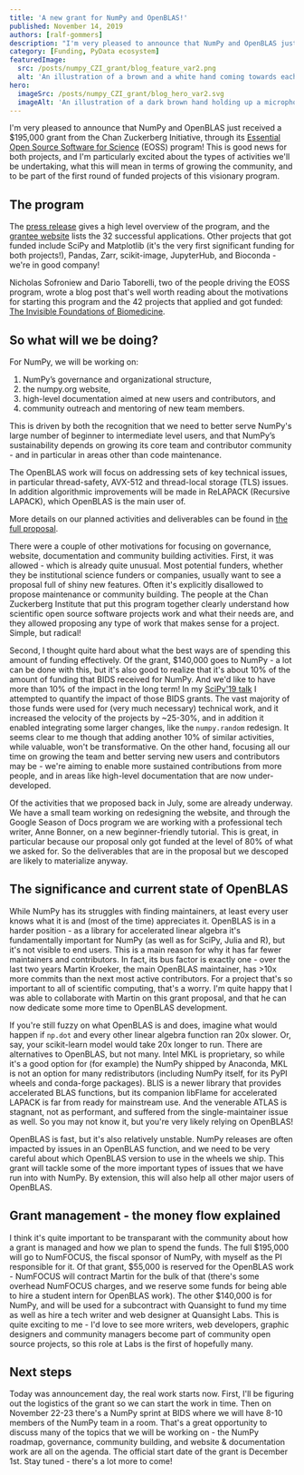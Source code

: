 ```yaml
---
title: 'A new grant for NumPy and OpenBLAS!'
published: November 14, 2019
authors: [ralf-gommers]
description: "I'm very pleased to announce that NumPy and OpenBLAS just received a $195,000 grant from the Chan Zuckerberg Initiative, through its Essential Open Source Software for Science (EOSS) program!"
category: [Funding, PyData ecosystem]
featuredImage:
  src: /posts/numpy_CZI_grant/blog_feature_var2.png
  alt: 'An illustration of a brown and a white hand coming towards each other to pass a business card with the logo of Quansight Labs.'
hero:
  imageSrc: /posts/numpy_CZI_grant/blog_hero_var2.svg
  imageAlt: 'An illustration of a dark brown hand holding up a microphone, with some graphical elements highlighting the top of the microphone.'
---
```


I'm very pleased to announce that NumPy and OpenBLAS just received a $195,000 grant from
the Chan Zuckerberg Initiative, through its
[Essential Open Source Software for Science](https://chanzuckerberg.com/rfa/essential-open-source-software-for-science/)
(EOSS) program! This is good news for both projects, and I'm particularly excited about
the types of activities we'll be undertaking, what this will mean in terms of growing
the community, and to be part of the first round of funded projects of this visionary program.

## The program

The [press release](https://chanzuckerberg.com/newsroom/chan-zuckerberg-initiative-awards-5-million-for-open-source-software-projects-essential-to-science/)
gives a high level overview of the program, and the
[grantee website](https://chanzuckerberg.com/eoss/proposals) lists the 32 successful applications.
Other projects that got funded include SciPy and Matplotlib (it's the very first
significant funding for both projects!), Pandas, Zarr, scikit-image, JupyterHub, and
Bioconda - we're in good company!

Nicholas Sofroniew and Dario Taborelli, two of the people driving the EOSS program, wrote
a blog post that's well worth reading about the motivations for starting this program and
the 42 projects that applied and got funded:
[The Invisible Foundations of Biomedicine](https://medium.com/@cziscience/4ab7f8d4f5dd).

## So what will we be doing?

For NumPy, we will be working on:

1. NumPy’s governance and organizational structure,
2. the numpy.org website,
3. high-level documentation aimed at new users and contributors, and
4. community outreach and mentoring of new team members.

This is driven by both the recognition that we need to better serve NumPy's
large number of beginner to intermediate level users, and that NumPy’s
sustainability depends on growing its core team and contributor community -
and in particular in areas other than code maintenance.

The OpenBLAS work will focus on addressing sets of key technical issues, in
particular thread-safety, AVX-512 and thread-local storage (TLS) issues. In
addition algorithmic improvements will be made in ReLAPACK (Recursive
LAPACK), which OpenBLAS is the main user of.

More details on our planned activities and deliverables can be found in
[the full proposal](https://figshare.com/articles/Proposal_NumPy_OpenBLAS_for_Chan_Zuckerberg_Initiative_EOSS_2019_round_1/10302167).

There were a couple of other motivations for focusing on governance, website,
documentation and community building activities. First, it was allowed -
which is already quite unusual. Most potential funders, whether they be
institutional science funders or companies, usually want to see a proposal
full of shiny new features. Often it's explicitly disallowed to propose
maintenance or community building. The people at the Chan Zuckerberg
Institute that put this program together clearly understand how scientific
open source software projects work and what their needs are, and they allowed
proposing any type of work that makes sense for a project. Simple, but
radical!

Second, I thought quite hard about what the best ways are of spending this
amount of funding effectively. Of the grant, $140,000 goes to NumPy - a lot
can be done with this, but it's also good to realize that it's about 10% of
the amount of funding that BIDS received for NumPy. And we'd like to have
more than 10% of the impact in the long term! In my
[SciPy'19 talk](https://www.slideshare.net/RalfGommers/inside-numpy-preparing-for-the-next-decade)
I attempted to quantify the impact of those BIDS grants. The vast majority of
those funds were used for (very much necessary) technical work, and it
increased the velocity of the projects by ~25-30%, and in addition it enabled
integrating some larger changes, like the `numpy.random` redesign. It seems
clear to me though that adding another 10% of similar activities, while valuable,
won't be transformative. On the other hand, focusing all our time
on growing the team and better serving new users and contributors may be -
we're aiming to enable more sustained contributions from more people, and in
areas like high-level documentation that are now under-developed.

Of the activities that we proposed back in July, some are already underway.
We have a small team working on redesigning the website, and through the
Google Season of Docs program we are working with a professional tech writer,
Anne Bonner, on a new beginner-friendly tutorial. This is great, in
particular because our proposal only got funded at the level of 80% of what
we asked for. So the deliverables that are in the proposal but we descoped
are likely to materialize anyway.

## The significance and current state of OpenBLAS

While NumPy has its struggles with finding maintainers, at least every user
knows what it is and (most of the time) appreciates it. OpenBLAS is in a harder
position - as a library for accelerated linear algebra it's fundamentally important
for NumPy (as well as for SciPy, Julia and R), but it's not visible to end users.
This is a main reason for why it has far fewer maintainers and contributors.
In fact, its bus factor is exactly one - over the last two years Martin
Kroeker, the main OpenBLAS maintainer, has >10x more commits than the next
most active contributors. For a project that's so important to all of
scientific computing, that's a worry. I'm quite happy that I was able to
collaborate with Martin on this grant proposal, and that he can now dedicate
some more time to OpenBLAS development.

If you're still fuzzy on what OpenBLAS is and does, imagine what would happen if
`np.dot` and every other linear algebra function ran 20x slower. Or, say,
your scikit-learn model would take 20x longer to run. There are alternatives
to OpenBLAS, but not many. Intel MKL is proprietary, so while it's a good
option for (for example) the NumPy shipped by Anaconda, MKL is not an option
for many redistributors (including NumPy itself, for its PyPI wheels and
conda-forge packages). BLIS is a newer library that provides accelerated BLAS
functions, but its companion libFlame for accelerated LAPACK is far from
ready for mainstream use. And the venerable ATLAS is stagnant, not as performant,
and suffered from the single-maintainer issue as well. So you may not know it,
but you're very likely relying on OpenBLAS!

OpenBLAS is fast, but it's also relatively unstable. NumPy releases are
often impacted by issues in an OpenBLAS function, and we need to be very
careful about which OpenBLAS version to use in the wheels we ship. This grant
will tackle some of the more important types of issues that we have run into
with NumPy. By extension, this will also help all other major users of OpenBLAS.

## Grant management - the money flow explained

I think it's quite important to be transparant with the community about how a grant
is managed and how we plan to spend the funds. The full $195,000 will go to NumFOCUS,
the fiscal sponsor of NumPy, with myself as the PI responsible for it. Of
that grant, $55,000 is reserved for the OpenBLAS work - NumFOCUS will
contract Martin for the bulk of that (there's some overhead NumFOCUS charges,
and we reserve some funds for being able to hire a student intern for
OpenBLAS work). The other $140,000 is for NumPy, and will be used for a
subcontract with Quansight to fund my time as well as hire a tech writer and web
designer at Quansight Labs. This is quite exciting to me - I'd love to see more
writers, web developers, graphic designers and community managers become part of
community open source projects, so this role at Labs is the first of hopefully many.

## Next steps

Today was announcement day, the real work starts now. First, I'll be figuring out
the logistics of the grant so we can start the work in time. Then on November 22-23
there's a NumPy sprint at BIDS where we will have 8-10 members of the NumPy team in
a room. That's a great opportunity to discuss many of the topics that we will be
working on - the NumPy roadmap, governance, community building, and website & documentation
work are all on the agenda. The official start date of the grant is December 1st.
Stay tuned - there's a lot more to come!
